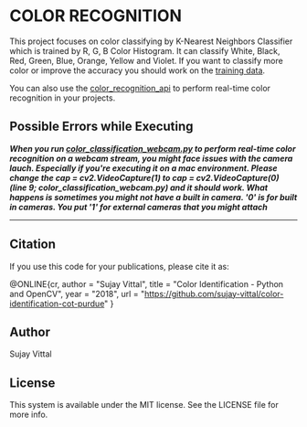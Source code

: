 # COLOR RECOGNITION
This project focuses on color classifying by K-Nearest Neighbors Classifier which is trained by R, G, B Color Histogram. It can classify White, Black, Red, Green, Blue, Orange, Yellow and Violet. If you want to classify more color or improve the accuracy you should work on the [training data](https://github.com/sujay-vittal/color-identification-cot-purdue/tree/master/src/training_dataset).

You can also use the [color_recognition_api](https://github.com/sujay-vittal/color-identification-cot-purdue/tree/master/src/color_recognition_api) to perform real-time color recognition in your projects.

## Possible Errors while Executing

***When you run [color_classification_webcam.py](https://github.com/sujay-vittal/color-identification-cot-purdue/blob/master/src/color_classification_webcam.py) to perform real-time color recognition on a webcam stream, you might face issues with the camera lauch. Especially if you're executing it on a mac environment. Please change the cap = cv2.VideoCapture(1) to cap = cv2.VideoCapture(0) (line 9; color_classification_webcam.py) and it should work. What happens is sometimes you might not have a built in camera. '0' is for built in cameras. You put '1' for external cameras that you might attach***

---

## Citation
If you use this code for your publications, please cite it as:

@ONLINE{cr,
author = "Sujay Vittal",
title  = "Color Identification - Python and OpenCV",
year   = "2018",
url    = "https://github.com/sujay-vittal/color-identification-cot-purdue"
}

## Author
Sujay Vittal

## License
This system is available under the MIT license. See the LICENSE file for more info.
